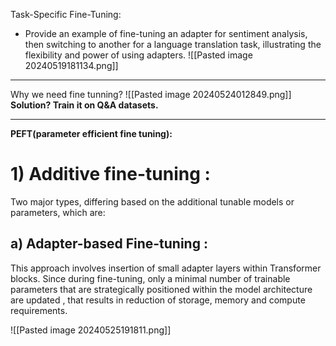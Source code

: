 
Task-Specific Fine-Tuning:
- Provide an example of fine-tuning an adapter for sentiment analysis, then switching to another for a language translation task, illustrating the flexibility and power of using adapters.
  ![[Pasted image 20240519181134.png]]

-----------------------------

Why we need fine tunning? 
![[Pasted image 20240524012849.png]]
**Solution? Train it on Q&A datasets.**

------------------------------------------------------

**PEFT(parameter efficient fine tuning):**
# **1) Additive fine-tuning :**

Two major types, differing based on the additional tunable models or parameters, which are:

## **a) Adapter-based Fine-tuning :**

This approach involves insertion of small adapter layers within Transformer blocks. Since during fine-tuning, only a minimal number of trainable parameters that are strategically positioned within the model architecture are updated , that results in reduction of storage, memory and compute requirements.

![[Pasted image 20240525191811.png]]
